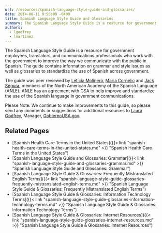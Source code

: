 ```yaml
---
url: /resources/spanish-language-style-guide-and-glossaries/
date: 2014-06-11 9:55:09 -0400
title: Spanish Language Style Guide and Glossaries
summary: The Spanish Language Style Guide is a resource for government employees, translators, and communications professionals who work with the government to improve the way we communicate with the public in Spanish. The guide contains information on grammar and style issues as well as glossaries to standardize the use of Spanish across government. The guide was
authors:
  - lgodfrey
  - lmartinez
---
```


The Spanish Language Style Guide is a resource for government employees, translators, and communications professionals who work with the government to improve the way we communicate with the public in Spanish. The guide contains information on grammar and style issues as well as glossaries to standardize the use of Spanish across government.

The guide was peer reviewed by [Leticia Molinero](http://www.anle.us/344/Leticia-Molinero.html), [Maria Cornelio](http://www.anle.us/490/Maria-Cornelio.html) and [Jack Segura](http://www.anle.us/333/Joaquin-Segura.html?sfl=es), members of the North American Academy of the Spanish Language (ANLE). ANLE has an agreement with GSA to help improve and standardize the use of the Spanish language in government communications.

Please Note: We continue to make improvements to this guide, so please send any comments or suggestions for additional resources to [Laura Godfrey](mailto:laura.godfrey@gsa.gov), Manager, [GobiernoUSA.gov](http://www.usa.gov/gobiernousa/index.shtml).

## Related Pages

  * [Spanish Health Care Terms in the United States]({{< link "spanish-health-care-terms-in-the-united-states.md" >}} "Spanish Health Care Terms in the United States")
  * [Spanish Language Style Guide and Glossaries: Grammar]({{< link "spanish-language-style-guide-and-glossaries-grammar.md" >}} "Spanish Language Style Guide and Glossaries: Grammar")
  * [Spanish Language Style Guide & Glossaries: Frequently Mistranslated English Terms]({{< link "spanish-language-style-guide-glossaries-frequently-mistranslated-english-terms.md" >}} "Spanish Language Style Guide & Glossaries: Frequently Mistranslated English Terms")
  * [Spanish Language Style Guide & Glossaries: Information Technology Terms]({{< link "spanish-language-style-guide-glossaries-information-technology-terms.md" >}} "Spanish Language Style Guide & Glossaries: Information Technology Terms")
  * [Spanish Language Style Guide & Glossaries: Internet Resources]({{< link "spanish-language-style-guide-glossaries-internet-resources.md" >}} "Spanish Language Style Guide & Glossaries: Internet Resources")